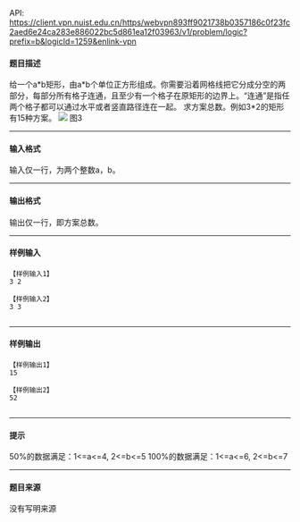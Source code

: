 API: https://client.vpn.nuist.edu.cn/https/webvpn893ff9021738b0357186c0f23fc2aed6e24ca283e886022bc5d861ea12f03963/v1/problem/logic?prefix=b&logicId=1259&enlink-vpn

#### 题目描述

给一个a\*b矩形，由a\*b个单位正方形组成。你需要沿着网格线把它分成分空的两部分，每部分所有格子连通，且至少有一个格子在原矩形的边界上。“连通”是指任两个格子都可以通过水平或者竖直路径连在一起。 求方案总数。例如3\*2的矩形有15种方案。 ![](../file/1259_0.jpg) 图3

---

#### 输入格式

输入仅一行，为两个整数a，b。

---

#### 输出格式

输出仅一行，即方案总数。

---

#### 样例输入
```
【样例输入1】
3 2

【样例输入2】
3 3


```

---

#### 样例输出
```
【样例输出1】
15

【样例输出2】
52


```

---

#### 提示

50%的数据满足：1<=a<=4, 2<=b<=5 100%的数据满足：1<=a<=6, 2<=b<=7

---

#### 题目来源

没有写明来源
